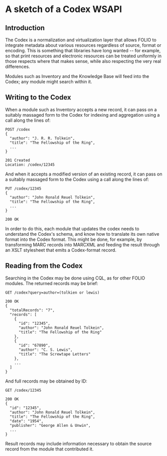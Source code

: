 # A sketch of a Codex WSAPI

## Introduction

The Codex is a normalization and virtualization layer that allows FOLIO to integrate metadata about various resources regardless of source, format or encoding. This is something that libraries have long wanted -- for example, so that print resources and electronic resources can be treated uniformly in those respects where that makes sense, while also respecting the very real differences.

Modules such as Inventory and the Knowledge Base will feed into the Codex; any module might search within it.

## Writing to the Codex

When a module such as Inventory accepts a new record, it can pass on a suitably massaged form to the Codex for indexing and aggregation using a call along the lines of:
```
POST /codex
{
  "author": "J. R. R. Tolkein",
  "title": "The Fellowship of the Ring",
  ...
}

201 Created
Location: /codex/12345
```
And when it accepts a modified version of an existing record, it can pass on a suitably massaged form to the Codex using a call along the lines of:
```
PUT /codex/12345
{
  "author": "John Ronald Reuel Tolkein",
  "title": "The Fellowship of the Ring",
  ...
}

200 OK
```

In order to do this, each module that updates the codex needs to understand the Codex's schema, and know how to translate its own native format into the Codex format. This might be done, for example, by transforming MARC records into MARCXML and feeding the result through an XSLT stylesheet that emits a Codex-format record.

## Reading from the Codex

Searching in the Codex may be done using CQL, as for other FOLIO modules. The returned records may be brief:
```
GET /codex?query=author=(tolkien or lewis)

200 OK
{
  "totalRecords": "7",
  "records": [
    {
      "id": "12345",
      "author": "John Ronald Reuel Tolkein",
      "title": "The Fellowship of the Ring"
    },
    {
      "id": "67890",
      "author": "C. S. Lewis",
      "title": "The Screwtape Letters"
    },
    ...
  ]
}
```
And full records may be obtained by ID:
```
GET /codex/12345

200 OK
{
  "id": "12345",
  "author": "John Ronald Reuel Tolkein",
  "title": "The Fellowship of the Ring",
  "date": "1954",
  "publisher": "George Allen & Unwin",
  ...
}
```

Result records may include information necessary to obtain the source record from the module that contributed it.
